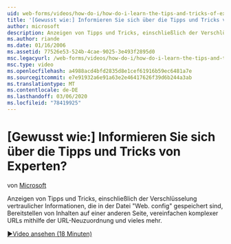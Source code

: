 ```yaml
---
uid: web-forms/videos/how-do-i/how-do-i-learn-the-tips-and-tricks-of-experts
title: '[Gewusst wie:] Informieren Sie sich über die Tipps und Tricks von Experten? | Microsoft-Dokumentation'
author: microsoft
description: Anzeigen von Tipps und Tricks, einschließlich der Verschlüsselung von vertraulichen Informationen, die in der Datei "Web. config" gespeichert sind, Bereitstellen von Inhalten auf einer anderen Seite, vereinfachen komplexer URLs...
ms.author: riande
ms.date: 01/16/2006
ms.assetid: 77526e53-524b-4cae-9025-3e493f2895d0
msc.legacyurl: /web-forms/videos/how-do-i/how-do-i-learn-the-tips-and-tricks-of-experts
msc.type: video
ms.openlocfilehash: a4988acd4bfd2835d8e1cef61916b59ec6481a7e
ms.sourcegitcommit: e7e91932a6e91a63e2e46417626f39d6b244a3ab
ms.translationtype: MT
ms.contentlocale: de-DE
ms.lasthandoff: 03/06/2020
ms.locfileid: "78419925"
---
```

# <a name="how-do-i-learn-the-tips-and-tricks-of-experts"></a>[Gewusst wie:] Informieren Sie sich über die Tipps und Tricks von Experten?

von [Microsoft](https://github.com/microsoft)

Anzeigen von Tipps und Tricks, einschließlich der Verschlüsselung vertraulicher Informationen, die in der Datei "Web. config" gespeichert sind, Bereitstellen von Inhalten auf einer anderen Seite, vereinfachen komplexer URLs mithilfe der URL-Neuzuordnung und vieles mehr.

[&#9654;Video ansehen (18 Minuten)](https://channel9.msdn.com/Blogs/ASP-NET-Site-Videos/how-do-i-learn-the-tips-and-tricks-of-experts)
